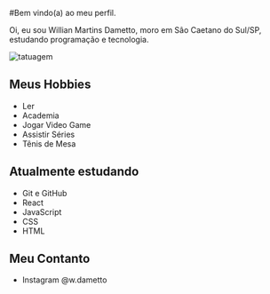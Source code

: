 #Bem vindo(a) ao meu perfil.

Oi, eu sou Willian Martins Dametto, moro em Sâo Caetano do Sul/SP, estudando programação e tecnologia.

![tatuagem](https://user-images.githubusercontent.com/39811394/181847421-384c7a0a-8026-477d-a0bc-5aa3a3d42bfe.jpg)

## Meus Hobbies
 
 - Ler
 - Academia
 - Jogar Video Game
 - Assistir Séries 
 - Tênis de Mesa
 
## Atualmente estudando

 - Git e GitHub
 - React
 - JavaScript
 - CSS
 - HTML
 
 
## Meu Contanto

 - Instagram @w.dametto
 
